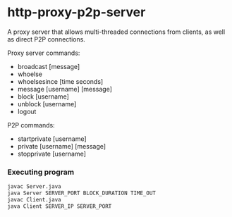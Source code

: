 # http-proxy-p2p-server
A proxy server that allows multi-threaded connections from clients, as well as direct P2P connections.

Proxy server commands:
- broadcast [message]
- whoelse
- whoelsesince [time seconds]
- message [username] [message]
- block [username]
- unblock [username]
- logout

P2P commands:
- startprivate [username]
- private [username] [message]
- stopprivate [username]

### Executing program

```bash
javac Server.java
java Server SERVER_PORT BLOCK_DURATION TIME_OUT
javac Client.java
java Client SERVER_IP SERVER_PORT
```
